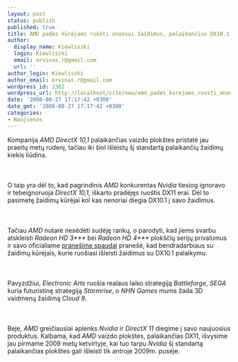 ```yaml
---
layout: post
status: publish
published: true
title: AMD padės kūrėjams ruošti anonsui žaidimus, palaikančius DX10.1
author:
  display_name: Kiewliszki
  login: Kiewliszki
  email: ervinas.r@gmail.com
  url: ''
author_login: Kiewliszki
author_email: ervinas.r@gmail.com
wordpress_id: 2362
wordpress_url: http://localhost/site/new/amd_pades_kurejams_ruosti_anonsui_zaidimus__palaikancius_dx101/
date: '2008-08-27 17:17:42 +0300'
date_gmt: '2008-08-27 17:17:42 +0300'
categories:
- Naujienos
---
```

<p>Kompanija <i>AMD DirectX 10,1</i> palaikančias vaizdo plokštes pristatė jau praeitų metų rudenį, tačiau iki šiol išleistų šį standartą palaikančių žaidimų kiekis liūdina.<br />
<br><br />
<br>O taip yra dėl to, kad pagrindinis <i>AMD</i> konkurentas <i>Nvidia</i> tiesiog ignoravo ir tebeignoruoja <i>DirectX 10,1</i>, iškarto pradėjęs ruoštis DX11 erai. Dėl to pasimetę žaidimų kūrėjai kol kas nenoriai diegia DX10.1 į savo žaidimus.<br />
<br><br />
<br>Tačiau <i>AMD</i> nutarė nesėdėti sudėję rankų, o parodyti, kad jiems svarbu atskleisti <i>Radeon HD 3***</i> bei <i>Radeon HD 4***</i> plokščių serijų privalumus ir savo oficialiame <a class="ns" href="http://www.amd.com/us-en/Corporate/VirtualPressRoom/0,,51_104_543~127707,00.html">pranešime spaudai</a> pranešė, kad bendradarbiaus su žaidimų kūrėjais, kurie ruošiasi išleisti žaidimus su DX10.1 palaikymu.<br />
<br><br />
<br>Pavyzdžiui, <i>Electronic Arts</i> ruošia realaus laiko strategiją <i>Battleforge</i>, <i>SEGA</i> kuria futuristinę strategiją <i>Stormrise</i>, o <i>NHN Games</i> mums žada 3D vaidmenų žaidimą <i>Cloud 9</i>.<br />
<br><br />
<br>Beje, <i>AMD</i> greičiausiai aplenks <i>Nvidia</i> ir <i>DirectX 11</i> diegime į savo naujuosius produktus. Kalbama, kad <i>AMD</i> vaizdo plokštes, palaikančias DX11, išvysime jau pirmame 2009 metų ketvirtyje, kai tuo tarpu <i>Nvidia</i> šį standartą palaikančias plokštes gali išleisti tik antroje 2009m. pusėje.<br />
<br><br />
<br><br />
<br></p>
